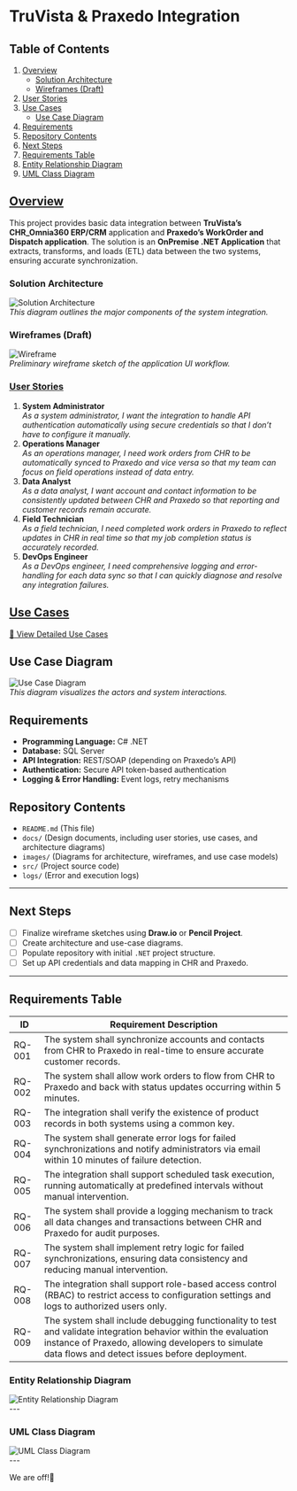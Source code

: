 
# TruVista & Praxedo Integration

## Table of Contents

1. [Overview](#overview)
   - [Solution Architecture](#solution-architecture)
   - [Wireframes (Draft)](#wireframes-draft)
2. [User Stories](#user-stories)
3. [Use Cases](#use-cases)
   - [Use Case Diagram](#use-case-diagram)
4. [Requirements](#requirements)
5. [Repository Contents](#repository-contents)
6. [Next Steps](#next-steps)
7. [Requirements Table](#requirements-table)
8. [Entity Relationship Diagram](#Entity-Relationship-Diagram)
9. [UML Class Diagram](#UML-Class-Diagram)


## <ins>Overview</ins>
  This project provides basic data integration between **TruVista’s CHR_Omnia360 ERP/CRM** application and **Praxedo’s WorkOrder and Dispatch application**. The solution is an **OnPremise .NET Application** that extracts, transforms, and loads (ETL) data between the two systems, ensuring accurate synchronization.

### Solution Architecture
![Solution Architecture](docs/solution-architecture.txt.jpg)  
*This diagram outlines the major components of the system integration.*

### Wireframes (Draft)
![Wireframe](docs/integration-drawio.txt.jpg)  
*Preliminary wireframe sketch of the application UI workflow.*

###  <ins>User Stories</ins>
1. **System Administrator**  
   *As a system administrator, I want the integration to handle API authentication automatically using secure credentials so that I don’t have to configure it manually.*
2. **Operations Manager**  
   *As an operations manager, I need work orders from CHR to be automatically synced to Praxedo and vice versa so that my team can focus on field operations instead of data entry.*
3. **Data Analyst**  
   *As a data analyst, I want account and contact information to be consistently updated between CHR and Praxedo so that reporting and customer records remain accurate.*
4. **Field Technician**  
   *As a field technician, I need completed work orders in Praxedo to reflect updates in CHR in real time so that my job completion status is accurately recorded.*
5. **DevOps Engineer**  
   *As a DevOps engineer, I need comprehensive logging and error-handling for each data sync so that I can quickly diagnose and resolve any integration failures.*


##  <ins>Use Cases</ins>
[📄 View Detailed Use Cases](docs/use-cases.md)

## Use Case Diagram
![Use Case Diagram](docs/PraxedoSystem.jpg)  
*This diagram visualizes the actors and system interactions.*

## Requirements
- **Programming Language:** C# .NET
- **Database:** SQL Server
- **API Integration:** REST/SOAP (depending on Praxedo’s API)
- **Authentication:** Secure API token-based authentication
- **Logging & Error Handling:** Event logs, retry mechanisms

## Repository Contents
- `README.md` (This file)
- `docs/` (Design documents, including user stories, use cases, and architecture diagrams)
- `images/` (Diagrams for architecture, wireframes, and use case models)
- `src/` (Project source code)
- `logs/` (Error and execution logs)

---

## **Next Steps**
- [ ] Finalize wireframe sketches using **Draw.io** or **Pencil Project**.
- [ ] Create architecture and use-case diagrams.
- [ ] Populate repository with initial `.NET` project structure.
- [ ] Set up API credentials and data mapping in CHR and Praxedo.

---
## Requirements Table

| ID      | Requirement Description  |
|---------|--------------------------|
| RQ-001 | The system shall synchronize accounts and contacts from CHR to Praxedo in real-time to ensure accurate customer records. |
| RQ-002 | The system shall allow work orders to flow from CHR to Praxedo and back with status updates occurring within 5 minutes. |
| RQ-003 | The integration shall verify the existence of product records in both systems using a common key. |
| RQ-004 | The system shall generate error logs for failed synchronizations and notify administrators via email within 10 minutes of failure detection. |
| RQ-005 | The integration shall support scheduled task execution, running automatically at predefined intervals without manual intervention. |
| RQ-006 | The system shall provide a logging mechanism to track all data changes and transactions between CHR and Praxedo for audit purposes. |
| RQ-007 | The system shall implement retry logic for failed synchronizations, ensuring data consistency and reducing manual intervention. |
| RQ-008 | The integration shall support role-based access control (RBAC) to restrict access to configuration settings and logs to authorized users only. |
| RQ-009 | The system shall include debugging functionality to test and validate integration behavior within the evaluation instance of Praxedo, allowing developers to simulate data flows and detect issues before deployment. |


### Entity Relationship Diagram
![Entity Relationship Diagram](docs/Entity_Relationship_Diagram.jpg)  
     ---

### UML Class Diagram
![UML Class Diagram](docs/UML_Class_Diagram.png)  
     ---


We are off!🚀
